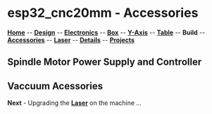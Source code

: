 # esp32_cnc20mm - Accessories

**[Home](readme.md)** --
**[Design](design.md)** --
**[Electronics](electronics.md)** --
**[Box](box.md)** --
**[Y-Axis](y_axis.md)** --
**[Table](table.md)** --
**Build** --
**[Accessories](accessories.md)** --
**[Laser](laser.md)** --
**[Details](details.md)** --
**[Projects](projects.md)**

## Spindle Motor Power Supply and Controller

## Vaccuum Acessories


**Next** - Upgrading the [**Laser**](laser.md) on the machine ...